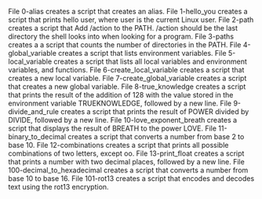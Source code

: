 File 0-alias creates a script that creates an alias.
File 1-hello_you creates a script that prints hello user, where user is the current Linux user.
File 2-path creates a script that Add /action to the PATH. /action should be the last directory the shell looks into when looking for a program.
File 3-paths creates a  a script that counts the number of directories in the PATH.
File 4-global_variable creates a script that lists environment variables.
File 5-local_variable creates a script that lists all local variables and environment variables, and functions.
File 6-create_local_variable creates a script that creates a new local variable.
File 7-create_global_variable creates a script that creates a new global variable.
File 8-true_knowledge creates a script that prints the result of the addition of 128 with the value stored in the environment variable TRUEKNOWLEDGE, followed by a new line.
File 9-divide_and_rule creates a script that prints the result of POWER divided by DIVIDE, followed by a new line.
File 10-love_exponent_breath creates a script that displays the result of BREATH to the power LOVE.
File 11-binary_to_decimal creates a script that converts a number from base 2 to base 10.
File 12-combinations creates a script that prints all possible combinations of two letters, except oo.
File 13-print_float creates a script that prints a number with two decimal places, followed by a new line.
File 100-decimal_to_hexadecimal creates a script that converts a number from base 10 to base 16.
File 101-rot13 creates a script that encodes and decodes text using the rot13 encryption.
